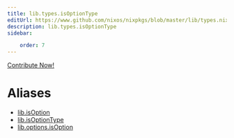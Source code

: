 ```yaml
---
title: lib.types.isOptionType
editUrl: https://www.github.com/nixos/nixpkgs/blob/master/lib/types.nix#L70C18
description: lib.types.isOptionType
sidebar:

    order: 7
---
```


<a href="https://www.github.com/nixos/nixpkgs/blob/master/lib/types.nix#L70C18">Contribute Now!</a>


# Aliases

- [lib.isOption](./reference/lib/lib-isOption)
- [lib.isOptionType](./reference/lib/lib-isOptionType)
- [lib.options.isOption](./reference/lib/options/lib-options-isOption)


